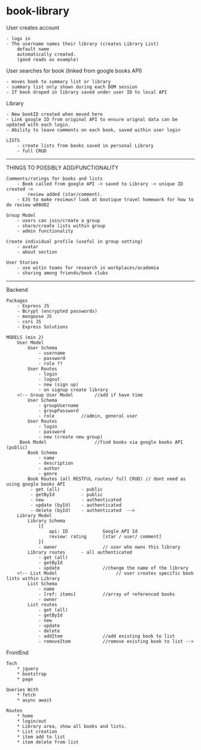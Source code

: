 # book-library

User creates account

    - logs in
    - The username names their library (creates Library List)
        default name
        automatically created. 
        (good reads as example)

User searches for book (linked from google books API)

    - moves book to summary list or library 
    - summary list only shown during each DOM session
    - If book droped in library saved under user ID to local API

Library 

    - New bookID created when moved here
    - Link google ID from original API to ensure orignal data can be updated with each login. 
    - Ability to leave comments on each book, saved within user login
    
    LISTS
        - create lists from books saved in personal Library
        - full CRUD 

***********
THINGS TO POSSIBLY ADD/FUNCTIONALITY

    Comments/ratings for books and lists
        - Book called from google API -> saved to Library -> unique ID created -> 
            review added (star/comment). 
        - EJS to make reviews? look at boutique travel homework for how to do review w08d02 

    Group Model
        - users can join/create a group
        - share/create lists within group
        - admin functionality

    Create individual profile (useful in group setting)
        - avatar
        - about section

    User Stories
        - use witin teams for research in workplaces/academia
        - sharing among friends/book clubs

************
Backend

    Packages
        - Express JS
        - Bcrypt (encrypted passwords)
        - mongoose JS
        - cors JS
        - Express Solutions
   
    MODELS (min 2)
        User Model
            User Schema
                - username
                - password
                - role ??
            User Routes
                - login
                - logout
                - new (sign up)
                - on signup create library
        <!-- Group User Model        //add if have time
            User Schema
                - groupUsername
                - groupPassword
                - role          //admin, general user
            User Routes
                - login
                - password
                - new (create new group) 
         Book Model                  //find books via google books API (public)
            Book Schema         
                - name
                - description
                - author
                - genre
            Book Routes (all RESTFUL routes/ full CRUD) // dont need as using google books API
             - get (all)        - public
             - getById          - public
             - new              - authenticated
             - update (byId)    - authenticated
             - delete (byId)    - authenticated  -->
        Library Model           
            Library Schema
                [{
                    api: ID             Google API Id         
                    review: rating      [star / user/ comment]    
                }]
                - owner                 // user who owns this library
            Library routes      - all authenticated
                - get (all)     
                - getById
                - update                //change the name of the library
        <!-- List Model                      // user creates specific book lists within Library
            List Schema
                - name     
                - [ref: items]          //array of referenced books
                - owner                 
            List routes         
                - get (all)     
                - getById
                - new
                - update
                - delete
                - addItem               //add existing book to list
                - removeItem            //remove existing book to list -->

FrontEnd

    Tech
        * jquery
        * bootstrap
        * page

    Queries With
        * fetch
        * async await

    Routes
        * home
        * login/out
        * Library area, show all books and lists. 
        * List creation
        * item add to list
        * item delete from list
    

